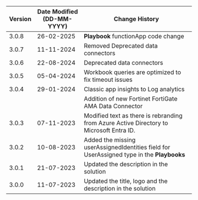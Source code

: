 | **Version** | **Date Modified (DD-MM-YYYY)** | **Change History**                                                                      |
|-------------|--------------------------------|-----------------------------------------------------------------------------------------|
| 3.0.8       | 26-02-2025                     |**Playbook** functionApp code change                                                         |
| 3.0.7       | 11-11-2024                     |Removed Deprecated data connectors                                                       |
| 3.0.6       | 22-08-2024                     |Deprecated data connectors                                                    			 |
| 3.0.5       | 05-04-2024                     |Workbook queries are optimized to fix timeout issues  									 |
| 3.0.4       | 29-01-2024                     |Classic app insights to Log analytics                                                    |
|             |                                |Addition of new Fortinet FortiGate AMA Data Connector                                    | 
| 3.0.3       | 07-11-2023                     |Modified text as there is rebranding from Azure Active Directory to Microsoft Entra ID.  |
| 3.0.2       | 10-08-2023                     |Added the missing userAssignedIdentities field for UserAssigned type in the **Playbooks**|
| 3.0.1       | 21-07-2023                     |Updated the description in the solution                                                  |
| 3.0.0       | 11-07-2023                     |Updated the title, logo and the description in the solution                              |

